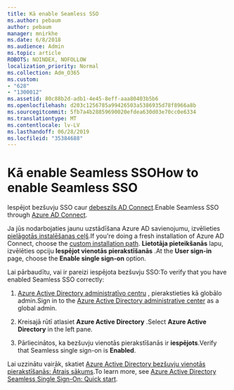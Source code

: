 ```yaml
---
title: Kā enable Seamless SSO
ms.author: pebaum
author: pebaum
manager: mnirkhe
ms.date: 6/8/2018
ms.audience: Admin
ms.topic: article
ROBOTS: NOINDEX, NOFOLLOW
localization_priority: Normal
ms.collection: Adm_O365
ms.custom:
- "628"
- "1300012"
ms.assetid: 80c88b2d-adb1-4e45-8eff-aaa80403b5b6
ms.openlocfilehash: d203c1256785a99426503a5386935d78f8966a8b
ms.sourcegitcommit: 5fb7a4b28859690020efdea630d03e70cc0e6334
ms.translationtype: MT
ms.contentlocale: lv-LV
ms.lasthandoff: 06/28/2019
ms.locfileid: "35384688"
---
```

# <a name="how-to-enable-seamless-sso"></a><span data-ttu-id="2d1fb-102">Kā enable Seamless SSO</span><span class="sxs-lookup"><span data-stu-id="2d1fb-102">How to enable Seamless SSO</span></span>

<span data-ttu-id="2d1fb-103">Iespējot bezšuvju SSO caur [debeszils AD Connect](https://docs.microsoft.com/azure/active-directory/connect/active-directory-aadconnect).</span><span class="sxs-lookup"><span data-stu-id="2d1fb-103">Enable Seamless SSO through [Azure AD Connect](https://docs.microsoft.com/azure/active-directory/connect/active-directory-aadconnect).</span></span>
  
<span data-ttu-id="2d1fb-104">Ja jūs nodarbojaties jaunu uzstādīšana Azure AD savienojumu, izvēlieties [pielāgotās instalēšanas ceļš](https://docs.microsoft.com/azure/active-directory/connect/active-directory-aadconnect-get-started-custom).</span><span class="sxs-lookup"><span data-stu-id="2d1fb-104">If you're doing a fresh installation of Azure AD Connect, choose the [custom installation path](https://docs.microsoft.com/azure/active-directory/connect/active-directory-aadconnect-get-started-custom).</span></span> <span data-ttu-id="2d1fb-105">**Lietotāja pieteikšanās** lapu, izvēlēties opciju **Iespējot vienotās pierakstīšanās** .</span><span class="sxs-lookup"><span data-stu-id="2d1fb-105">At the **User sign-in** page, choose the **Enable single sign-on** option.</span></span>
  
<span data-ttu-id="2d1fb-106">Lai pārbaudītu, vai ir pareizi iespējota bezšuvju SSO:</span><span class="sxs-lookup"><span data-stu-id="2d1fb-106">To verify that you have enabled Seamless SSO correctly:</span></span>
  
1. <span data-ttu-id="2d1fb-107">[Azure Active Directory administratīvo centru](https://aad.portal.azure.com) , pierakstieties kā globālo admin.</span><span class="sxs-lookup"><span data-stu-id="2d1fb-107">Sign in to the [Azure Active Directory administrative center](https://aad.portal.azure.com) as a global admin.</span></span>

2. <span data-ttu-id="2d1fb-108">Kreisajā rūtī atlasiet **Azure Active Directory** .</span><span class="sxs-lookup"><span data-stu-id="2d1fb-108">Select **Azure Active Directory** in the left pane.</span></span>

3. <span data-ttu-id="2d1fb-109">Pārliecinātos, ka bezšuvju vienotās pierakstīšanās ir **iespējots**.</span><span class="sxs-lookup"><span data-stu-id="2d1fb-109">Verify that Seamless single sign-on is **Enabled**.</span></span>

<span data-ttu-id="2d1fb-110">Lai uzzinātu vairāk, skatiet [Azure Active Directory bezšuvju vienotās pierakstīšanās: Ātrais sākums](https://docs.microsoft.com/azure/active-directory/connect/active-directory-aadconnect-sso-quick-start).</span><span class="sxs-lookup"><span data-stu-id="2d1fb-110">To learn more, see [Azure Active Directory Seamless Single Sign-On: Quick start](https://docs.microsoft.com/azure/active-directory/connect/active-directory-aadconnect-sso-quick-start).</span></span>
  
